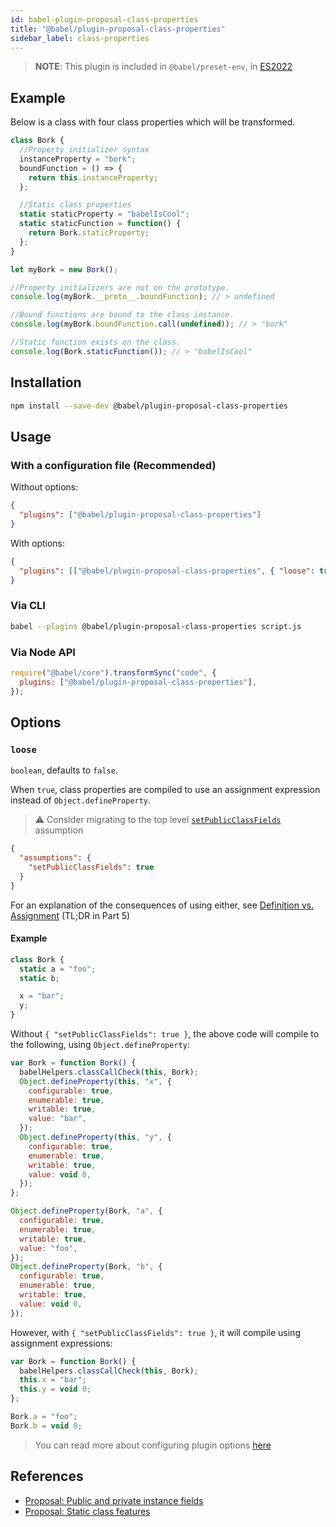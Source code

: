 ```yaml
---
id: babel-plugin-proposal-class-properties
title: "@babel/plugin-proposal-class-properties"
sidebar_label: class-properties
---
```


> **NOTE**: This plugin is included in `@babel/preset-env`, in [ES2022](https://github.com/tc39/proposals/blob/master/finished-proposals.md)
## Example

Below is a class with four class properties which will be transformed.

```js title="JavaScript"
class Bork {
  //Property initializer syntax
  instanceProperty = "bork";
  boundFunction = () => {
    return this.instanceProperty;
  };

  //Static class properties
  static staticProperty = "babelIsCool";
  static staticFunction = function() {
    return Bork.staticProperty;
  };
}

let myBork = new Bork();

//Property initializers are not on the prototype.
console.log(myBork.__proto__.boundFunction); // > undefined

//Bound functions are bound to the class instance.
console.log(myBork.boundFunction.call(undefined)); // > "bork"

//Static function exists on the class.
console.log(Bork.staticFunction()); // > "babelIsCool"
```

## Installation

```sh title="Shell"
npm install --save-dev @babel/plugin-proposal-class-properties
```

## Usage

### With a configuration file (Recommended)

Without options:

```json title="babel.config.json"
{
  "plugins": ["@babel/plugin-proposal-class-properties"]
}
```

With options:

```json title="babel.config.json"
{
  "plugins": [["@babel/plugin-proposal-class-properties", { "loose": true }]]
}
```

### Via CLI

```sh title="Shell"
babel --plugins @babel/plugin-proposal-class-properties script.js
```

### Via Node API

```js title="JavaScript"
require("@babel/core").transformSync("code", {
  plugins: ["@babel/plugin-proposal-class-properties"],
});
```

## Options

### `loose`

`boolean`, defaults to `false`.

When `true`, class properties are compiled to use an assignment expression instead of `Object.defineProperty`.

> ⚠️ Consider migrating to the top level [`setPublicClassFields`](assumptions.md#setpublicclassfields) assumption

```json title="babel.config.json"
{
  "assumptions": {
    "setPublicClassFields": true
  }
}
```

For an explanation of the consequences of using either, see [Definition vs. Assignment](http://2ality.com/2012/08/property-definition-assignment.html) (TL;DR in Part 5)

#### Example

```js title="JavaScript"
class Bork {
  static a = "foo";
  static b;

  x = "bar";
  y;
}
```

Without `{ "setPublicClassFields": true }`, the above code will compile to the following, using `Object.defineProperty`:

```js title="JavaScript"
var Bork = function Bork() {
  babelHelpers.classCallCheck(this, Bork);
  Object.defineProperty(this, "x", {
    configurable: true,
    enumerable: true,
    writable: true,
    value: "bar",
  });
  Object.defineProperty(this, "y", {
    configurable: true,
    enumerable: true,
    writable: true,
    value: void 0,
  });
};

Object.defineProperty(Bork, "a", {
  configurable: true,
  enumerable: true,
  writable: true,
  value: "foo",
});
Object.defineProperty(Bork, "b", {
  configurable: true,
  enumerable: true,
  writable: true,
  value: void 0,
});
```

However, with `{ "setPublicClassFields": true }`, it will compile using assignment expressions:

```js title="JavaScript"
var Bork = function Bork() {
  babelHelpers.classCallCheck(this, Bork);
  this.x = "bar";
  this.y = void 0;
};

Bork.a = "foo";
Bork.b = void 0;
```

> You can read more about configuring plugin options [here](https://babeljs.io/docs/en/plugins#plugin-options)

## References

- [Proposal: Public and private instance fields](https://github.com/tc39/proposal-class-fields)
- [Proposal: Static class features](https://github.com/tc39/proposal-static-class-features)

